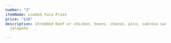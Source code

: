 ```yaml
---
number: "3"
itemName: Loaded Yuca Fries
price: "$10"
description: shredded beef or chicken, beans, cheese, pico, sabroso sauce, house-pickled
  jalapeño

---
```

